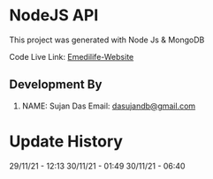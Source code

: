 # NodeJS API

This project was generated with Node Js & MongoDB

Code Live Link:
[Emedilife-Website](https://emedilife.com)

## Development By

1.  NAME: Sujan Das
    Email: <dasujandb@gmail.com>


# Update History

29/11/21 - 12:13
30/11/21 - 01:49
30/11/21 - 06:40
